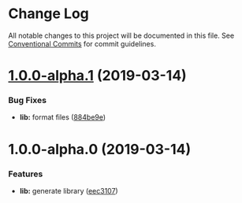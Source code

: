 # Change Log

All notable changes to this project will be documented in this file.
See [Conventional Commits](https://conventionalcommits.org) for commit guidelines.

# [1.0.0-alpha.1](https://github.com/KOHETs/angular-lerna/compare/kohets-lib@1.0.0-alpha.0...kohets-lib@1.0.0-alpha.1) (2019-03-14)


### Bug Fixes

* **lib:** format files ([884be9e](https://github.com/KOHETs/angular-lerna/commit/884be9e))





# 1.0.0-alpha.0 (2019-03-14)


### Features

* **lib:** generate library ([eec3107](https://github.com/KOHETs/angular-lerna/commit/eec3107))
